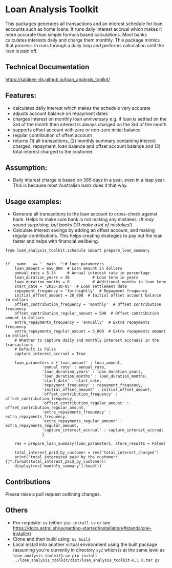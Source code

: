 
# Loan Analysis Toolkit
This packages generates all transactions and an interest schedule for loan accounts such as home loans. It runs daily interest accrual which makes it more accurate than simple formula based calculations. Most banks calculates interests daily and charge them monthly. This package mimics that process. In runs through a daily loop and performs calculation until the loan is paid off.  

## Technical Documentation
https://salaken-ds.github.io/loan_analysis_toolkit/

## Features:
- calculates daily interest which makes the schedule very accurate
- adjusts account balance on repayment dates
- charges interest on monthly loan anniversary e.g. if loan is settled on the 3rd of the month then interest is always charged on the 3rd of the month
- supports offset account with zero or non-zero initial balance
- regular contribution of offset account
- returns (1) all transactions, (2) monthly summary containing interest charged, repayment, loan balance and offset account balance and (3) total interest charged to the customer

## Assumption:
- Daily interest charge is based on 365 days in a year, even in a leap year. This is because most Australian bank does it that way.

## Usage examples:
- Generate all transactions to the loan account to cross-check against bank. Helps to make sure bank is not making any mistakes. (_It may sound surprising, but banks DO make a lot of mistakes!_)
- Calculate interest savings by adding an offset account, and making regular contributions. This helps creating strategies to pay out the loan faster and helps with financial wellbeing.

```
from loan_analysis_toolkit.schedule import prepare_loan_summary


if __name__ == "__main__":# loan parameters
    loan_amount = 650_000  # Loan amount in dollars
    annual_rate = 5.34     # Annual interest rate in percentage
    loan_duration_years = 30          # Loan term in years
    loan_duration_months = 0          # Additional months in loan term
    start_date = '2025-10-05'  # Loan settlement date
    repayment_frequency = 'fortnightly'  # Repayment frequency
    initial_offset_amount = 20_000  # Initial offset account balance in dollars
    offset_contribution_frequency = 'monthly'  # Offset contribution frequency
    offset_contribution_regular_amount = 500  # Offset contribution amount in dollars
    extra_repayments_frequency = 'annually'  # Extra repayments frequency
    extra_repayments_regular_amount = 5_000  # Extra repayments amount in dollars
    # Whether to capture daily and monthly interest accruals in the transactions
    # Default is False
    capture_interest_accrual = True

    loan_parameters = {'loan_amount' : loan_amount,
                'annual_rate' : annual_rate,
                'loan_duration_years' : loan_duration_years,
                'loan_duration_months' : loan_duration_months,
                'start_date' : start_date,
                'repayment_frequency' : repayment_frequency,
                'initial_offset_amount' : initial_offset_amount,
                'offset_contribution_frequency' : offset_contribution_frequency,
                'offset_contribution_regular_amount' : offset_contribution_regular_amount,
                'extra_repayments_frequency' : extra_repayments_frequency,
                'extra_repayments_regular_amount' : extra_repayments_regular_amount,
                'capture_interest_accrual' : capture_interest_accrual
                }

    res = prepare_loan_summary(loan_parameters, store_results = False)

    total_interest_paid_by_customer = res['total_interest_charged']
    print("total interested paid by the customer: {}".format(total_interest_paid_by_customer))
    display(res['monthly_summary'].head())
```

## Contributions
Please raise a pull request outlining changes.

## Others
- Pre-requisite: `uv` (either `pip install uv` or see https://docs.astral.sh/uv/getting-started/installation/#standalone-installer)
- Clone and then build using: `uv build`
- Local install into another virtual environment using the built package (assuming you're currently in directory `xyz` which is at the same level as `loan_analysis_toolkit`):
`uv pip install ../loan_analysis_toolkit/dist/loan_analysis_toolkit-0.1.0.tar.gz`